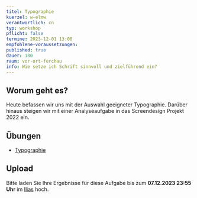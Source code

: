 ```yaml
---
titel: Typographie
kuerzel: w-elmw
verantwortlich: cn
typ: workshop
pflicht: false
termine: 2023-12-01 13:00
empfohlene-voraussetzungen:
published: true
dauer: 180
raum: vor-ort-ferchau
info: Wie setze ich Schrift sinnvoll und zielführend ein?
---
```


## Worum geht es?

Heute befassen wir uns mit der Auswahl geeigneter Typographie. Darüber hinaus steigen wir mit einer Analyseaufgabe in das Screendesign Projekt 2022 ein.

## Übungen

-   [Typographie](/mi-bachelor-screendesign/assignments/basics-typographie/) 

## Upload

Bitte laden Sie Ihre Ergebnisse für diese Aufgabe bis zum **07.12.2023 23:55 Uhr** im [Ilias](https://ilias.th-koeln.de/ilias.php?baseClass=ilExerciseHandlerGUI&ref_id=2527599&cmd=showOverview) hoch.
